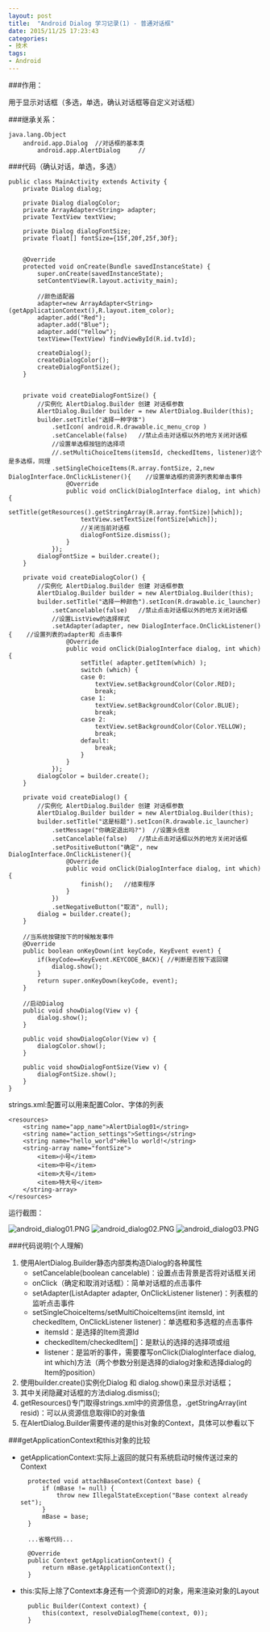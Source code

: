 ```yaml
---
layout: post
title:  "Android Dialog 学习记录(1) - 普通对话框"
date: 2015/11/25 17:23:43 
categories:
- 技术
tags:
- Android
---
```


###作用：

用于显示对话框（多选，单选，确认对话框等自定义对话框）

###继承关系：
	
	java.lang.Object
  		android.app.Dialog	//对话框的基本类
     		android.app.AlertDialog		//



###代码（确认对话，单选，多选）

	public class MainActivity extends Activity {
		private Dialog dialog;
		
		private Dialog dialogColor;
		private ArrayAdapter<String> adapter;
		private TextView textView;
		
		private Dialog dialogFontSize;
		private float[] fontSize={15f,20f,25f,30f};
		
		
		@Override
		protected void onCreate(Bundle savedInstanceState) {
			super.onCreate(savedInstanceState);
			setContentView(R.layout.activity_main);
			
			//颜色适配器
			adapter=new ArrayAdapter<String>(getApplicationContext(),R.layout.item_color);
			adapter.add("Red");
			adapter.add("Blue");
			adapter.add("Yellow");
			textView=(TextView) findViewById(R.id.tvId);
			
			createDialog();
			createDialogColor();
			createDialogFontSize();
		}
		
		
		private void createDialogFontSize() {
			//实例化 AlertDialog.Builder 创建 对话框参数
			AlertDialog.Builder builder = new AlertDialog.Builder(this);
			builder.setTitle("选择一种字体")
				.setIcon( android.R.drawable.ic_menu_crop )
				.setCancelable(false)	//禁止点击对话框以外的地方关闭对话框
				//设置单选框按钮的选择项
				//.setMultiChoiceItems(itemsId, checkedItems, listener)这个是多选框，同理
				.setSingleChoiceItems(R.array.fontSize, 2,new DialogInterface.OnClickListener(){	//设置单选框的资源列表和单击事件
					@Override
					public void onClick(DialogInterface dialog, int which) {
						setTitle(getResources().getStringArray(R.array.fontSize)[which]);
						textView.setTextSize(fontSize[which]);
						//关闭当前对话框
						dialogFontSize.dismiss();
					}
				});
			dialogFontSize = builder.create();
		}
	
		private void createDialogColor() {
			//实例化 AlertDialog.Builder 创建 对话框参数
			AlertDialog.Builder builder = new AlertDialog.Builder(this);
			builder.setTitle("选择一种颜色").setIcon(R.drawable.ic_launcher)
				.setCancelable(false)	//禁止点击对话框以外的地方关闭对话框
				//设置ListView的选择样式
				.setAdapter(adapter, new DialogInterface.OnClickListener() {	//设置列表的adapter和 点击事件
					@Override
					public void onClick(DialogInterface dialog, int which) {
						setTitle( adapter.getItem(which) );
						switch (which) {
						case 0:
							textView.setBackgroundColor(Color.RED);
							break;
						case 1:
							textView.setBackgroundColor(Color.BLUE);
							break;
						case 2:
							textView.setBackgroundColor(Color.YELLOW);
							break;
						default:
							break;
						}
					}
				});
			dialogColor = builder.create();
		}
	
		private void createDialog() {
			//实例化 AlertDialog.Builder 创建 对话框参数
			AlertDialog.Builder builder = new AlertDialog.Builder(this);
			builder.setTitle("这是标题").setIcon(R.drawable.ic_launcher)
				.setMessage("你确定退出吗?")	//设置头信息
				.setCancelable(false)	//禁止点击对话框以外的地方关闭对话框
				.setPositiveButton("确定", new DialogInterface.OnClickListener(){
					@Override
					public void onClick(DialogInterface dialog, int which) {
						finish();	//结束程序
					}
				})
				.setNegativeButton("取消", null);
			dialog = builder.create();
		}
		
		//当系统按键按下的时候触发事件
		@Override
		public boolean onKeyDown(int keyCode, KeyEvent event) {
			if(keyCode==KeyEvent.KEYCODE_BACK){	//判断是否按下返回键
				dialog.show();
			}
			return super.onKeyDown(keyCode, event);
		}
		
		//启动Dialog
		public void showDialog(View v) {
			dialog.show();
		}
		
		public void showDialogColor(View v) {
			dialogColor.show();
		}
		
		public void showDialogFontSize(View v) {
			dialogFontSize.show();
		}
	}

strings.xml:配置可以用来配置Color、字体的列表
	
	<resources>
	    <string name="app_name">AlertDialog01</string>
	    <string name="action_settings">Settings</string>
	    <string name="hello_world">Hello world!</string>
		<string-array name="fontSize">
		    <item>小号</item>
		    <item>中号</item>
		    <item>大号</item>
		    <item>特大号</item>
		</string-array>
	</resources>

运行截图：

![android_dialog01.PNG]({{site.baseurl}}/public/img/android_dialog01.png)
![android_dialog02.PNG]({{site.baseurl}}/public/img/android_dialog02.png)
![android_dialog03.PNG]({{site.baseurl}}/public/img/android_dialog03.png)


###代码说明(个人理解)

1. 使用AlertDialog.Builder静态内部类构造Dialog的各种属性
	- setCancelable(boolean cancelable)：设置点击背景是否将对话框关闭
	- onClick（确定和取消对话框）：简单对话框的点击事件
	- setAdapter(ListAdapter adapter, OnClickListener listener)：列表框的监听点击事件
	- setSingleChoiceItems/setMultiChoiceItems(int itemsId, int checkedItem, OnClickListener listener)：单选框和多选框的点击事件
		- itemsId：是选择的Item资源Id
		- checkedItem/checkedItem[]：是默认的选择的选择项或组
		- listener：是监听的事件，需要覆写onClick(DialogInterface dialog, int which)方法（两个参数分别是选择的dialog对象和选择dialog的Item的position）
2. 使用builder.create()实例化Dialog 和 dialog.show()来显示对话框；
3. 其中关闭隐藏对话框的方法dialog.dismiss();
4. getResources()专门取得strings.xml中的资源信息，.getStringArray(int resid)：可以从资源信息取得ID的对象值
5. 在AlertDialog.Builder需要传递的是this对象的Context，具体可以参看以下


###getApplicationContext和this对象的比较

- getApplicationContext:实际上返回的就只有系统启动时候传送过来的Context
	
		protected void attachBaseContext(Context base) {
	        if (mBase != null) {
	            throw new IllegalStateException("Base context already set");
	        }
	        mBase = base;
	    }
	
		...省略代码...
	
		@Override
	    public Context getApplicationContext() {
	        return mBase.getApplicationContext();
	    }


- this:实际上除了Context本身还有一个资源ID的对象，用来渲染对象的Layout

		public Builder(Context context) {
	        this(context, resolveDialogTheme(context, 0));
	    }